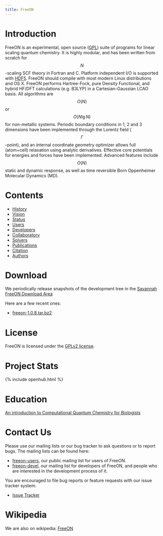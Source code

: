 ```yaml
---
title: FreeON
---
```


# Introduction

FreeON is an experimental, open source
([GPL](http://www.gnu.org/licenses/gpl.html)) suite of programs for linear
scaling quantum chemistry. It is highly modular, and has been written from
scratch for $$N$$-scaling SCF theory in Fortran and C. Platform independent
I/O is supported with [HDF5](http://www.hdfgroup.org/HDF5/). FreeON should
compile with most modern Linux distributions and OS X. FreeON performs
Hartree-Fock, pure Density Functional, and hybrid HF/DFT calculations (e.g.
B3LYP) in a Cartesian-Gaussian LCAO basis. All algorithms are $$O(N)$$ or
$$O(N \lg N)$$ for non-metallic systems. Periodic boundary conditions in 1, 2
and 3 dimensions have been implemented through the Lorentz field
($$\Gamma$$-point), and an internal coordinate geometry optimizer allows full
(atom+cell) relaxation using analytic derivatives. Effective core potentials
for energies and forces have been implemented. Advanced features include
$$O(N)$$ static and dynamic response, as well as time reversible Born
Oppenheimer Molecular Dynamics (MD).

# Contents

-   [History](History.html "wikilink")
-   [Vision](Vision.html "wikilink")
-   [Status](https://travis-ci.org/FreeON/freeon)
-   [Users](Users_Guide.html "wikilink")
-   [Developers](Developers_Guide.html "wikilink")
-   [Collaboratory](Collaboratory.html "wikilink")
-   [Solvers](Solvers.html "wikilink")
-   [Publications](Publications.html "wikilink")
-   [Citation](Citing_FreeON.html "wikilink")
-   [Authors](Authors.html "wikilink")

# Download

We periodically release snapshots of the development tree in the [Savannah
FreeON Download Area](http://savannah.nongnu.org/files/?group=freeon)

Here are a few recent ones:

-   [freeon-1.0.8.tar.bz2](http://download.savannah.gnu.org/releases/freeon/freeon-1.0.8.tar.bz2)

# License

FreeON is licensed under the [GPLv2
license](http://www.gnu.org/licenses/gpl-2.0.html).

# Project Stats

{% include openhub.html %}

# Education

[An introduction to Computational Quantum Chemistry for Biologists](An_introduction_to_Computational_Quantum_Chemistry_for_Biologists.html "wikilink")

# Contact Us

Please use our mailing lists or our bug tracker to ask questions or to report
bugs. The mailing lists can be found here:

-   [freeon-users](http://lists.nongnu.org/mailman/listinfo/freeon-users), our
    public mailing list for users of FreeON.
-   [freeon-devel](http://lists.nongnu.org/mailman/listinfo/freeon-devel), our
    mailing list for developers of FreeON, and people who are interested in
    the development process of it.

You are encouraged to file bug reports or feature requests with our issue
tracker system:

-   [Issue Tracker](https://github.com/FreeON/freeon/issues)

# Wikipedia

We are also on wikipedia: [FreeON](http://en.wikipedia.org/wiki/FreeON)
